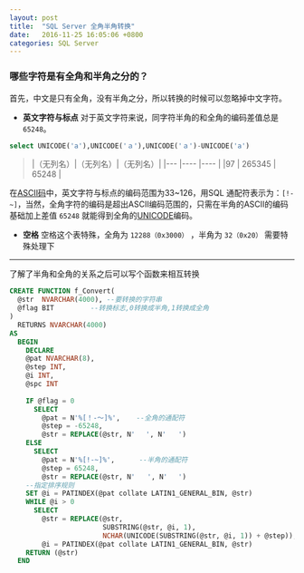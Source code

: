 ```yaml
---
layout: post
title:  "SQL Server 全角半角转换"
date:   2016-11-25 16:05:06 +0800
categories: SQL Server
---
```


### 哪些字符是有全角和半角之分的？

首先，中文是只有全角，没有半角之分，所以转换的时候可以忽略掉中文字符。

+ **英文字符与标点**
对于英文字符来说，同字符半角的和全角的编码差值总是 `65248`。
```sql
select UNICODE('a'),UNICODE('ａ'),UNICODE('ａ')-UNICODE('a')
```

>|（无列名）|（无列名）|（无列名）|
|--- |---- |---- |
|97 | 265345 | 65248 |  

在[ASCII码](http://www.ascii-code.com/)中，英文字符与标点的编码范围为33~126，用SQL 通配符表示为：`[!-~]`，当然，全角字符的编码是超出ASCII编码范围的，只需在半角的ASCII的编码基础加上差值 `65248` 就能得到全角的[UNICODE](http://www.utf8-chartable.de/)编码。

+ **空格**
空格这个表特殊，全角为 `12288（0x3000）` ，半角为  `32（0x20）` 需要特殊处理下



--------------  

 了解了半角和全角的关系之后可以写个函数来相互转换

```sql
CREATE FUNCTION f_Convert(
  @str  NVARCHAR(4000), --要转换的字符串 
  @flag BIT         --转换标志,0转换成半角,1转换成全角 
)
  RETURNS NVARCHAR(4000)
AS
  BEGIN
    DECLARE
    @pat NVARCHAR(8),
    @step INT, 
    @i INT, 
    @spc INT
    
    IF @flag = 0
      SELECT
        @pat = N'%[！-～]%',    --全角的通配符
        @step = -65248,
        @str = REPLACE(@str, N'　 ', N'   ')
    ELSE
      SELECT
        @pat = N'%[!-~]%',      --半角的通配符
        @step = 65248,
        @str = REPLACE(@str, N'   ', N'　 ')
    --指定排序规则
    SET @i = PATINDEX(@pat collate LATIN1_GENERAL_BIN, @str)
    WHILE @i > 0
      SELECT
        @str = REPLACE(@str,
                       SUBSTRING(@str, @i, 1),
                       NCHAR(UNICODE(SUBSTRING(@str, @i, 1)) + @step)),
        @i = PATINDEX(@pat collate LATIN1_GENERAL_BIN, @str)
    RETURN (@str)
  END 
```